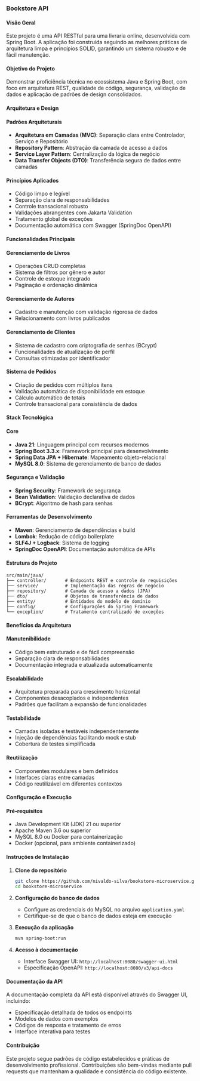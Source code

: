 
###  Bookstore API

#### Visão Geral

Este projeto é uma API RESTful para uma livraria online, desenvolvida com Spring Boot. A aplicação foi construída seguindo as melhores práticas de arquitetura limpa e princípios SOLID, garantindo um sistema robusto e de fácil manutenção.

#### Objetivo do Projeto

Demonstrar proficiência técnica no ecossistema Java e Spring Boot, com foco em arquitetura REST, qualidade de código, segurança, validação de dados e aplicação de padrões de design consolidados.

#### Arquitetura e Design

#### Padrões Arquiteturais
- **Arquitetura em Camadas (MVC)**: Separação clara entre Controlador, Serviço e Repositório
- **Repository Pattern**: Abstração da camada de acesso a dados
- **Service Layer Pattern**: Centralização da lógica de negócio
- **Data Transfer Objects (DTO)**: Transferência segura de dados entre camadas

#### Princípios Aplicados
- Código limpo e legível
- Separação clara de responsabilidades
- Controle transacional robusto
- Validações abrangentes com Jakarta Validation
- Tratamento global de exceções
- Documentação automática com Swagger (SpringDoc OpenAPI)

#### Funcionalidades Principais

#### Gerenciamento de Livros
- Operações CRUD completas
- Sistema de filtros por gênero e autor
- Controle de estoque integrado
- Paginação e ordenação dinâmica

#### Gerenciamento de Autores
- Cadastro e manutenção com validação rigorosa de dados
- Relacionamento com livros publicados

#### Gerenciamento de Clientes
- Sistema de cadastro com criptografia de senhas (BCrypt)
- Funcionalidades de atualização de perfil
- Consultas otimizadas por identificador

#### Sistema de Pedidos
- Criação de pedidos com múltiplos itens
- Validação automática de disponibilidade em estoque
- Cálculo automático de totais
- Controle transacional para consistência de dados

#### Stack Tecnológica

#### Core
- **Java 21**: Linguagem principal com recursos modernos
- **Spring Boot 3.3.x**: Framework principal para desenvolvimento
- **Spring Data JPA + Hibernate**: Mapeamento objeto-relacional
- **MySQL 8.0**: Sistema de gerenciamento de banco de dados

#### Segurança e Validação
- **Spring Security**: Framework de segurança
- **Bean Validation**: Validação declarativa de dados
- **BCrypt**: Algoritmo de hash para senhas

#### Ferramentas de Desenvolvimento
- **Maven**: Gerenciamento de dependências e build
- **Lombok**: Redução de código boilerplate
- **SLF4J + Logback**: Sistema de logging
- **SpringDoc OpenAPI**: Documentação automática de APIs

#### Estrutura do Projeto

```
src/main/java/
├── controller/       # Endpoints REST e controle de requisições
├── service/          # Implementação das regras de negócio
├── repository/       # Camada de acesso a dados (JPA)
├── dto/              # Objetos de transferência de dados
├── entity/           # Entidades do modelo de domínio
├── config/           # Configurações do Spring Framework
└── exception/        # Tratamento centralizado de exceções
```

#### Benefícios da Arquitetura

#### Manutenibilidade
- Código bem estruturado e de fácil compreensão
- Separação clara de responsabilidades
- Documentação integrada e atualizada automaticamente

#### Escalabilidade
- Arquitetura preparada para crescimento horizontal
- Componentes desacoplados e independentes
- Padrões que facilitam a expansão de funcionalidades

#### Testabilidade
- Camadas isoladas e testáveis independentemente
- Injeção de dependências facilitando mock e stub
- Cobertura de testes simplificada

#### Reutilização
- Componentes modulares e bem definidos
- Interfaces claras entre camadas
- Código reutilizável em diferentes contextos

#### Configuração e Execução

#### Pré-requisitos
- Java Development Kit (JDK) 21 ou superior
- Apache Maven 3.6 ou superior
- MySQL 8.0 ou Docker para containerização
- Docker (opcional, para ambiente containerizado)

#### Instruções de Instalação

1. **Clone do repositório**
   ```bash
   git clone https://github.com/nivaldo-silva/bookstore-microservice.git
   cd bookstore-microservice
   ```

2. **Configuração do banco de dados**
   - Configure as credenciais do MySQL no arquivo `application.yaml`
   - Certifique-se de que o banco de dados esteja em execução

3. **Execução da aplicação**
   ```bash
   mvn spring-boot:run
   ```

4. **Acesso à documentação**
   - Interface Swagger UI: `http://localhost:8080/swagger-ui.html`
   - Especificação OpenAPI: `http://localhost:8080/v3/api-docs`

#### Documentação da API

A documentação completa da API está disponível através do Swagger UI, incluindo:
- Especificação detalhada de todos os endpoints
- Modelos de dados com exemplos
- Códigos de resposta e tratamento de erros
- Interface interativa para testes

#### Contribuição

Este projeto segue padrões de código estabelecidos e práticas de desenvolvimento profissional. Contribuições são bem-vindas mediante pull requests que mantenham a qualidade e consistência do código existente.











